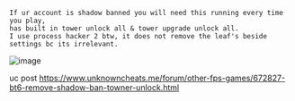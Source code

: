 ```
If ur account is shadow banned you will need this running every time you play,
has built in tower unlock all & tower upgrade unlock all. 
I use process hacker 2 btw, it does not remove the leaf's beside settings bc its irrelevant.
```
![image](https://i.imgur.com/ISOC1qZ.png)

uc post https://www.unknowncheats.me/forum/other-fps-games/672827-bt6-remove-shadow-ban-towner-unlock.html
